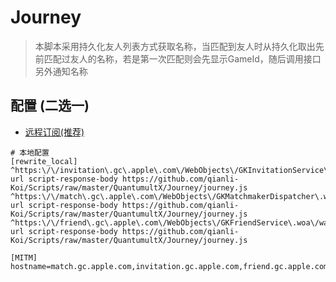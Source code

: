 # Journey

>本脚本采用持久化友人列表方式获取名称，当匹配到友人时从持久化取出先前匹配过友人的名称，若是第一次匹配则会先显示GameId，随后调用接口另外通知名称

## 配置 (二选一)

* [远程订阅(推荐)](https://github.com/qianli-Koi/Scripts/raw/master/QuantumultX/Journey/journey.snippet)

```properties
# 本地配置
[rewrite_local]
^https:\/\/invitation\.gc\.apple\.com\/WebObjects\/GKInvitationService\.woa\/wa\/(relayInitiate|relayUpdate) url script-response-body https://github.com/qianli-Koi/Scripts/raw/master/QuantumultX/Journey/journey.js
^https:\/\/match\.gc\.apple\.com\/WebObjects\/GKMatchmakerDispatcher\.woa\/wa\/checkMatchStatus url script-response-body https://github.com/qianli-Koi/Scripts/raw/master/QuantumultX/Journey/journey.js
^https:\/\/friend\.gc\.apple\.com\/WebObjects\/GKFriendService\.woa\/wa\/getFriendPlayerIds url script-response-body https://github.com/qianli-Koi/Scripts/raw/master/QuantumultX/Journey/journey.js

[MITM]
hostname=match.gc.apple.com,invitation.gc.apple.com,friend.gc.apple.com
```
